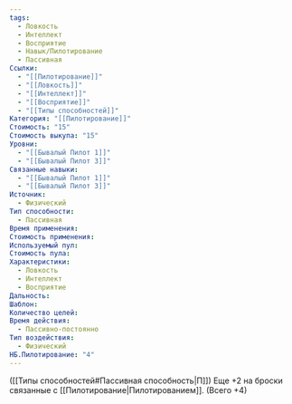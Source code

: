 ```yaml
---
tags:
  - Ловкость
  - Интеллект
  - Восприятие
  - Навык/Пилотирование
  - Пассивная
Ссылки:
  - "[[Пилотирование]]"
  - "[[Ловкость]]"
  - "[[Интеллект]]"
  - "[[Восприятие]]"
  - "[[Типы способностей]]"
Категория: "[[Пилотирование]]"
Стоимость: "15"
Стоимость выкупа: "15"
Уровни:
  - "[[Бывалый Пилот 1]]"
  - "[[Бывалый Пилот 3]]"
Связанные навыки:
  - "[[Бывалый Пилот 1]]"
  - "[[Бывалый Пилот 3]]"
Источник:
  - Физический
Тип способности:
  - Пассивная
Время применения: 
Стоимость применения: 
Используемый пул: 
Стоимость пула: 
Характеристики:
  - Ловкость
  - Интеллект
  - Восприятие
Дальность: 
Шаблон: 
Количество целей: 
Время действия:
  - Пассивно-постоянно
Тип воздействия:
  - Физический
НБ.Пилотирование: "4"
---
```

([[Типы способностей#Пассивная способность|П]]) Еще +2 на броски связанные с [[Пилотирование|Пилотированием]]. (Всего +4)